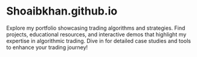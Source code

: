 # Shoaibkhan.github.io
Explore my portfolio showcasing trading algorithms and strategies. Find projects, educational resources, and interactive demos that highlight my expertise in algorithmic trading. Dive in for detailed case studies and tools to enhance your trading journey!
